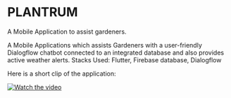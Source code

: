 # PLANTRUM
A Mobile Application to assist gardeners.

A Mobile Applications which assists Gardeners with a user-friendly Dialogflow chatbot connected to an integrated database and also provides active weather alerts.
Stacks Used: Flutter, Firebase database, Dialogflow

Here is a short clip of the application:

[![Watch the video](https://drive.google.com/uc?export=view&id=1LffY6TwCGp2pUsON4ElkAxI6UwgFqCqL)](https://drive.google.com/file/d/1oVd2DfM9GzKJGV6BmryJ9G2y_1E8nbR9/view?usp=sharing)
